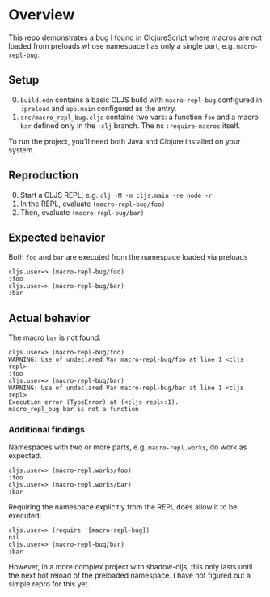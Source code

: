 # Overview

This repo demonstrates a bug I found in ClojureScript where macros are not
loaded from preloads whose namespace has only a single part, e.g.
`macro-repl-bug`.


## Setup

0. `build.edn` contains a basic CLJS build with `macro-repl-bug`
    configured in `:preload` and `app.main` configured as the entry.
1. `src/macro_repl_bug.cljc` contains two vars: a function `foo` and a macro
    `bar` defined only in the `:clj` branch. The ns `:require-macros` itself.

To run the project, you'll need both Java and Clojure installed on your system.

## Reproduction

0. Start a CLJS REPL, e.g. `clj -M -m cljs.main -re node -r`
1. In the REPL, evaluate `(macro-repl-bug/foo)`
2. Then, evaluate `(macro-repl-bug/bar)`

## Expected behavior

Both `foo` and `bar` are executed from the namespace loaded via preloads


```
cljs.user=> (macro-repl-bug/foo)
:foo
cljs.user=> (macro-repl-bug/bar)
:bar
```

## Actual behavior

The macro `bar` is not found.

```
cljs.user=> (macro-repl-bug/foo)
WARNING: Use of undeclared Var macro-repl-bug/foo at line 1 <cljs repl>
:foo
cljs.user=> (macro-repl-bug/bar)
WARNING: Use of undeclared Var macro-repl-bug/bar at line 1 <cljs repl>
Execution error (TypeError) at (<cljs repl>:1).
macro_repl_bug.bar is not a function
```


### Additional findings

Namespaces with two or more parts, e.g. `macro-repl.works`, do work as expected.

```
cljs.user=> (macro-repl.works/foo)
:foo
cljs.user=> (macro-repl.works/bar)
:bar
```

Requiring the namespace explicitly from the REPL does allow it to be executed:

```
cljs.user=> (require '[macro-repl-bug])
nil
cljs.user=> (macro-repl-bug/bar)
:bar
```

However, in a more complex project with shadow-cljs, this only lasts until the
next hot reload of the preloaded namespace. I have not figured out a simple
repro for this yet.
